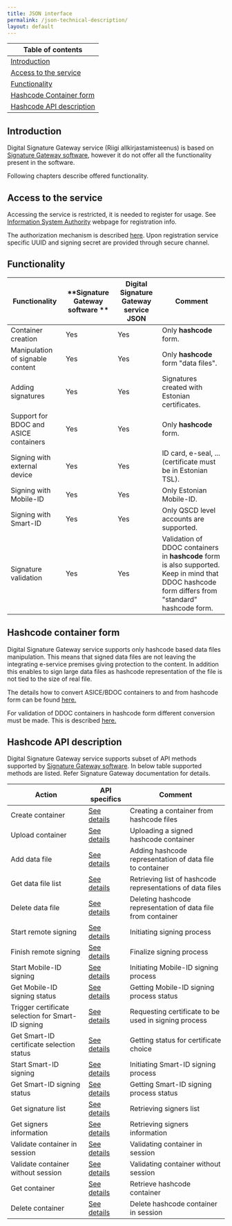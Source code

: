 ```yaml
---
title: JSON interface
permalink: /json-technical-description/
layout: default
---
```

| Table of contents |
|-------------------|
|[Introduction](#introduction)|
|[Access to the service](#access-to-the-service)|
|[Functionality](#functionality)|
|[Hashcode Container form](#hashcode-container-form)|
|[Hashcode API description](#hashcode-api-description)|

## Introduction

Digital Signature Gateway service (Riigi allkirjastamisteenus) is based on [Signature Gateway software](https://github.com/open-eid/SiGa), however it do not offer all the functionality present in the software.

Following chapters describe offered functionality.

## Access to the service

Accessing the service is restricted, it is needed to register for usage. See [Information System Authority](https://www.ria.ee/et/riigi-infosusteem/eid/partnerile.html#allkirjastamisteenus) webpage for registration info.

The authorization mechanism is described [here](https://github.com/open-eid/SiGa/wiki/Authorization). Upon registration service specific UUID and signing secret are provided through secure channel.

## Functionality

| **Functionality** | **Signature Gateway software ** | **Digital Signature Gateway service JSON** |  **Comment** | 
|-------------------|--------------------|----------|--------------|
| Container creation | Yes | Yes | Only **hashcode** form. |
| Manipulation of signable content | Yes | Yes | Only **hashcode** form "data files". |
| Adding signatures | Yes | Yes | Signatures created with Estonian certificates. |
| Support for BDOC and ASICE containers | Yes | Yes | Only **hashcode** form. |
| Signing with external device | Yes | Yes | ID card, e-seal, ... (certificate must be in Estonian TSL). |
| Signing with Mobile-ID | Yes | Yes | Only Estonian Mobile-ID. |
| Signing with Smart-ID | Yes | Yes | Only QSCD level accounts are supported. |
| Signature validation | Yes | Yes | Validation of DDOC containers in **hashcode** form is also supported. Keep in mind that DDOC hashcode form differs from "standard" hashcode form. |

## Hashcode container form

Digital Signature Gateway service supports only hashcode based data files manipulation. This means that signed data files are not leaving the integrating e-service premises giving protection to the content. 
In addition this enables to sign large data files as hashcode representation of the file is not tied to the size of real file.

The details how to convert ASICE/BDOC containers to and from hashcode form can be found [here.](https://github.com/open-eid/SiGa/wiki/Hashcode-container-form)

For validation of DDOC containers in hashcode form different conversion must be made. This is described [here.](../ddoc-hashcode-form)

## Hashcode API description

Digital Signature Gateway service supports subset of API methods supported by [Signature Gateway software](https://github.com/open-eid/SiGa). In below table supported methods are listed. Refer Signature Gateway documentation for details.

| **Action** | **API specifics** | **Comment** |
|------------|-------------------|-------------|
| Create container | [See details](https://github.com/open-eid/SiGa/wiki/Hashcode-API-description#creating-container) | Creating a container from hashcode files |
| Upload container | [See details](https://github.com/open-eid/SiGa/wiki/Hashcode-API-description#upload-container) | Uploading a signed hashcode container |
| Add data file | [See details](https://github.com/open-eid/SiGa/wiki/Hashcode-API-description#add-datafiles-to-unsigned-container) | Adding hashcode representation of data file to container |
| Get data file list | [See details](https://github.com/open-eid/SiGa/wiki/Hashcode-API-description#get-data-files-list) | Retrieving list of hashcode representations of data files |
| Delete data file | [See details](https://github.com/open-eid/SiGa/wiki/Hashcode-API-description#delete-datafile-from-unsigned-container) | Deleting hashcode representation of data file from container |
| Start remote signing | [See details](https://github.com/open-eid/SiGa/wiki/Hashcode-API-description#start-remote-signing) | Initiating signing process |
| Finish remote signing | [See details](https://github.com/open-eid/SiGa/wiki/Hashcode-API-description#finalize-remote-signing) | Finalize signing process |
| Start Mobile-ID signing | [See details](https://github.com/open-eid/SiGa/wiki/Hashcode-API-description#start-mobile-id-signing) | Initiating Mobile-ID signing process |
| Get Mobile-ID signing status | [See details](https://github.com/open-eid/SiGa/wiki/Hashcode-API-description#request-mobile-id-signing-status) | Getting Mobile-ID signing process status |
| Trigger certificate selection for Smart-ID signing | [See details](https://github.com/open-eid/SiGa/wiki/Hashcode-API-description#trigger-certificate-selection-for-smart-id-signing) | Requesting certificate to be used in signing process |
| Get Smart-ID certificate selection status | [See details](https://github.com/open-eid/SiGa/wiki/Hashcode-API-description#request-certificate-selection-status) | Getting status for certificate choice |
| Start Smart-ID signing | [See details](https://github.com/open-eid/SiGa/wiki/Hashcode-API-description#start-smart-id-signing) | Initiating Smart-ID signing process |
| Get Smart-ID signing status | [See details](https://github.com/open-eid/SiGa/wiki/Hashcode-API-description#request-smart-id-signing-status) | Getting Smart-ID signing process status|
| Get signature list | [See details](https://github.com/open-eid/SiGa/wiki/Hashcode-API-description#request-signature-list-of-given-hashcode-container) | Retrieving signers list |
| Get signers information | [See details](https://github.com/open-eid/SiGa/wiki/Hashcode-API-description#request-signer-info-on-given-signature) | Retrieving signers information |
| Validate container in session | [See details](https://github.com/open-eid/SiGa/wiki/Hashcode-API-description#request-validation-of-hashcode-container-in-session) | Validating container in session |
| Validate container without session | [See details](https://github.com/open-eid/SiGa/wiki/Hashcode-API-description#request-validation-of-hashcode-container-without-session) | Validating container without session |
| Get container | [See details](https://github.com/open-eid/SiGa/wiki/Hashcode-API-description#request-hashcode-container) | Retrieve hashcode container |
| Delete container | [See details](https://github.com/open-eid/SiGa/wiki/Hashcode-API-description#delete-hashcode-container) | Delete hashcode container in session |